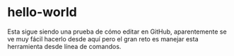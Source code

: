 # hello-world
Esta sigue siendo una prueba de cómo editar en GitHub, aparentemente se ve muy fácil hacerlo desde aquí pero el gran reto es manejar esta herramienta desde línea de comandos.
